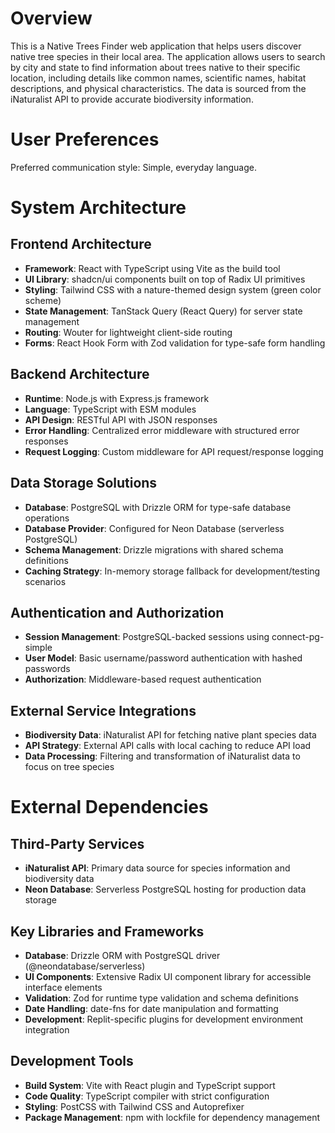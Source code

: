 # Overview

This is a Native Trees Finder web application that helps users discover native tree species in their local area. The application allows users to search by city and state to find information about trees native to their specific location, including details like common names, scientific names, habitat descriptions, and physical characteristics. The data is sourced from the iNaturalist API to provide accurate biodiversity information.

# User Preferences

Preferred communication style: Simple, everyday language.

# System Architecture

## Frontend Architecture
- **Framework**: React with TypeScript using Vite as the build tool
- **UI Library**: shadcn/ui components built on top of Radix UI primitives
- **Styling**: Tailwind CSS with a nature-themed design system (green color scheme)
- **State Management**: TanStack Query (React Query) for server state management
- **Routing**: Wouter for lightweight client-side routing
- **Forms**: React Hook Form with Zod validation for type-safe form handling

## Backend Architecture
- **Runtime**: Node.js with Express.js framework
- **Language**: TypeScript with ESM modules
- **API Design**: RESTful API with JSON responses
- **Error Handling**: Centralized error middleware with structured error responses
- **Request Logging**: Custom middleware for API request/response logging

## Data Storage Solutions
- **Database**: PostgreSQL with Drizzle ORM for type-safe database operations
- **Database Provider**: Configured for Neon Database (serverless PostgreSQL)
- **Schema Management**: Drizzle migrations with shared schema definitions
- **Caching Strategy**: In-memory storage fallback for development/testing scenarios

## Authentication and Authorization
- **Session Management**: PostgreSQL-backed sessions using connect-pg-simple
- **User Model**: Basic username/password authentication with hashed passwords
- **Authorization**: Middleware-based request authentication

## External Service Integrations
- **Biodiversity Data**: iNaturalist API for fetching native plant species data
- **API Strategy**: External API calls with local caching to reduce API load
- **Data Processing**: Filtering and transformation of iNaturalist data to focus on tree species

# External Dependencies

## Third-Party Services
- **iNaturalist API**: Primary data source for species information and biodiversity data
- **Neon Database**: Serverless PostgreSQL hosting for production data storage

## Key Libraries and Frameworks
- **Database**: Drizzle ORM with PostgreSQL driver (@neondatabase/serverless)
- **UI Components**: Extensive Radix UI component library for accessible interface elements
- **Validation**: Zod for runtime type validation and schema definitions
- **Date Handling**: date-fns for date manipulation and formatting
- **Development**: Replit-specific plugins for development environment integration

## Development Tools
- **Build System**: Vite with React plugin and TypeScript support
- **Code Quality**: TypeScript compiler with strict configuration
- **Styling**: PostCSS with Tailwind CSS and Autoprefixer
- **Package Management**: npm with lockfile for dependency management